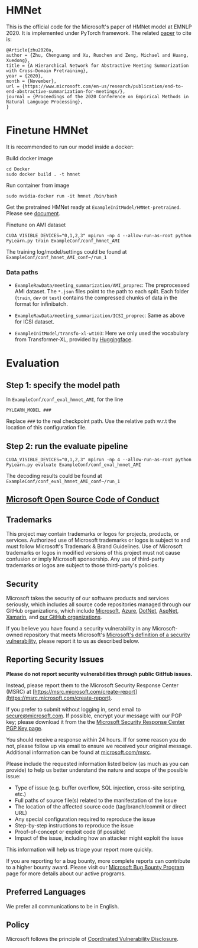 # HMNet
This is the official code for the Microsoft's paper of HMNet model at EMNLP 2020. It is implemented under PyTorch framework. The related [paper](https://www.microsoft.com/en-us/research/uploads/prod/2020/04/MeetingNet_EMNLP_full.pdf) to cite is:

```
@Article{zhu2020a,
author = {Zhu, Chenguang and Xu, Ruochen and Zeng, Michael and Huang, Xuedong},
title = {A Hierarchical Network for Abstractive Meeting Summarization with Cross-Domain Pretraining},
year = {2020},
month = {November},
url = {https://www.microsoft.com/en-us/research/publication/end-to-end-abstractive-summarization-for-meetings/},
journal = {Proceedings of the 2020 Conference on Empirical Methods in Natural Language Processing},
}
```

# Finetune HMNet

It is recommended to run our model inside a docker:

Build docker image
```
cd Docker
sudo docker build . -t hmnet
```

Run container from image
```
sudo nvidia-docker run -it hmnet /bin/bash
```

Get the pretrained HMNet ready at `ExampleInitModel/HMNet-pretrained`. Please see [document](./ExampleInitModel/HMNet-pretrained/README.md).

Finetune on AMI dataset
```
CUDA_VISIBLE_DEVICES="0,1,2,3" mpirun -np 4 --allow-run-as-root python PyLearn.py train ExampleConf/conf_hmnet_AMI
```

The training log/model/settings could be found at `ExampleConf/conf_hmnet_AMI_conf~/run_1`

### Data paths

- `ExampleRawData/meeting_summarization/AMI_proprec`: The preprocessed AMI dataset. The `*.json` files point to the path to each split. Each folder (`train`, `dev` or `test`) contains the compressed chunks of data in the format for infinibatch.

- `ExampleRawData/meeting_summarization/ICSI_proprec`: Same as above for ICSI dataset.

- `ExampleInitModel/transfo-xl-wt103`: Here we only used the vocabulary from Transformer-XL, provided by [Huggingface](https://huggingface.co/transformers/model_doc/transformerxl.html).

# Evaluation

## Step 1: specify the model path

In `ExampleConf/conf_eval_hmnet_AMI`, for the line 
```
PYLEARN_MODEL ###
```

Replace `###` to the real checkpoint path. Use the relative path w.r.t the location of this configuration file. 

## Step 2: run the evaluate pipeline

```
CUDA_VISIBLE_DEVICES="0,1,2,3" mpirun -np 4 --allow-run-as-root python PyLearn.py evaluate ExampleConf/conf_eval_hmnet_AMI
```

The decoding results could be found at `ExampleConf/conf_eval_hmnet_AMI_conf~/run_1`

##  [Microsoft Open Source Code of Conduct](https://opensource.microsoft.com/codeofconduct)

## Trademarks
This project may contain trademarks or logos for projects, products, or services. Authorized use of Microsoft trademarks or logos is subject to and must follow Microsoft's Trademark & Brand Guidelines. Use of Microsoft trademarks or logos in modified versions of this project must not cause confusion or imply Microsoft sponsorship. Any use of third-party trademarks or logos are subject to those third-party's policies.

<!-- BEGIN MICROSOFT SECURITY.MD V0.0.3 BLOCK -->

## Security

Microsoft takes the security of our software products and services seriously, which includes all source code repositories managed through our GitHub organizations, which include [Microsoft](https://github.com/Microsoft), [Azure](https://github.com/Azure), [DotNet](https://github.com/dotnet), [AspNet](https://github.com/aspnet), [Xamarin](https://github.com/xamarin), and [our GitHub organizations](https://opensource.microsoft.com/).

If you believe you have found a security vulnerability in any Microsoft-owned repository that meets Microsoft's [Microsoft's definition of a security vulnerability](https://docs.microsoft.com/en-us/previous-versions/tn-archive/cc751383(v=technet.10)), please report it to us as described below.

## Reporting Security Issues

**Please do not report security vulnerabilities through public GitHub issues.**

Instead, please report them to the Microsoft Security Response Center (MSRC) at [https://msrc.microsoft.com/create-report](https://msrc.microsoft.com/create-report).

If you prefer to submit without logging in, send email to [secure@microsoft.com](mailto:secure@microsoft.com).  If possible, encrypt your message with our PGP key; please download it from the the [Microsoft Security Response Center PGP Key page](https://www.microsoft.com/en-us/msrc/pgp-key-msrc).

You should receive a response within 24 hours. If for some reason you do not, please follow up via email to ensure we received your original message. Additional information can be found at [microsoft.com/msrc](https://www.microsoft.com/msrc).

Please include the requested information listed below (as much as you can provide) to help us better understand the nature and scope of the possible issue:

  * Type of issue (e.g. buffer overflow, SQL injection, cross-site scripting, etc.)
  * Full paths of source file(s) related to the manifestation of the issue
  * The location of the affected source code (tag/branch/commit or direct URL)
  * Any special configuration required to reproduce the issue
  * Step-by-step instructions to reproduce the issue
  * Proof-of-concept or exploit code (if possible)
  * Impact of the issue, including how an attacker might exploit the issue

This information will help us triage your report more quickly.

If you are reporting for a bug bounty, more complete reports can contribute to a higher bounty award. Please visit our [Microsoft Bug Bounty Program](https://microsoft.com/msrc/bounty) page for more details about our active programs.

## Preferred Languages

We prefer all communications to be in English.

## Policy

Microsoft follows the principle of [Coordinated Vulnerability Disclosure](https://www.microsoft.com/en-us/msrc/cvd).

<!-- END MICROSOFT SECURITY.MD BLOCK -->
